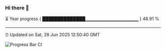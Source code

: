 ### Hi there 👋

⏳ Year progress { ██████████████▁▁▁▁▁▁▁▁▁▁▁▁▁▁▁▁ } 48.91 %

---

⏰ Updated on Sat, 28 Jun 2025 12:50:40 GMT

![Progress Bar CI](https://github.com/DhruviPatel157/GitHub-Actions-Demo/workflows/Progress%20Bar%20CI/badge.svg)

